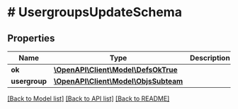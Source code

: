 # # UsergroupsUpdateSchema

## Properties

Name | Type | Description | Notes
------------ | ------------- | ------------- | -------------
**ok** | [**\OpenAPI\Client\Model\DefsOkTrue**](DefsOkTrue.md) |  |
**usergroup** | [**\OpenAPI\Client\Model\ObjsSubteam**](ObjsSubteam.md) |  |

[[Back to Model list]](../../README.md#models) [[Back to API list]](../../README.md#endpoints) [[Back to README]](../../README.md)
